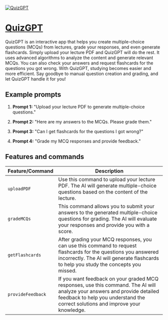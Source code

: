 [![QuizGPT](https://files.oaiusercontent.com/file-gbKEvajlhurg1OdB9MRI1ohF?se=2123-10-16T22%3A40%3A47Z&sp=r&sv=2021-08-06&sr=b&rscc=max-age%3D31536000%2C%20immutable&rscd=attachment%3B%20filename%3D24c8106b-fe9f-4dba-8d11-e41e04ad5398.png&sig=zAViwRm/JX6j1SBI2SzJM4bpTx1TXpwtlNe9Xsu2Ky0%3D)](https://chat.openai.com/g/g-a6rXXIir8-quizgpt)

# [QuizGPT](https://chat.openai.com/g/g-a6rXXIir8-quizgpt)

QuizGPT is an interactive app that helps you create multiple-choice questions (MCQs) from lectures, grade your responses, and even generate flashcards. Simply upload your lecture PDF and QuizGPT will do the rest. It uses advanced algorithms to analyze the content and generate relevant MCQs. You can also check your answers and request flashcards for the questions you got wrong. With QuizGPT, studying becomes easier and more efficient. Say goodbye to manual question creation and grading, and let QuizGPT handle it for you!

## Example prompts

1. **Prompt 1:** "Upload your lecture PDF to generate multiple-choice questions."

2. **Prompt 2:** "Here are my answers to the MCQs. Please grade them."

3. **Prompt 3:** "Can I get flashcards for the questions I got wrong?"

4. **Prompt 4:** "Grade my MCQ responses and provide feedback."

## Features and commands

| Feature/Command | Description |
| --- | --- |
| `uploadPDF` | Use this command to upload your lecture PDF. The AI will generate multiple-choice questions based on the content of the lecture. |
| `gradeMCQs` | This command allows you to submit your answers to the generated multiple-choice questions for grading. The AI will evaluate your responses and provide you with a score. |
| `getFlashcards` | After grading your MCQ responses, you can use this command to request flashcards for the questions you answered incorrectly. The AI will generate flashcards to help you study the concepts you missed. |
| `provideFeedback` | If you want feedback on your graded MCQ responses, use this command. The AI will analyze your answers and provide detailed feedback to help you understand the correct solutions and improve your knowledge. |